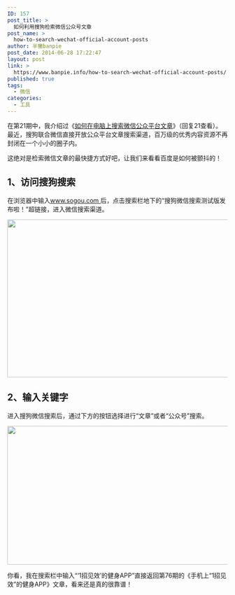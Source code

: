 ```yaml
---
ID: 157
post_title: >
  如何利用搜狗检索微信公众号文章
post_name: >
  how-to-search-wechat-official-account-posts
author: 半撇banpie
post_date: 2014-06-28 17:22:47
layout: post
link: >
  https://www.banpie.info/how-to-search-wechat-official-account-posts/
published: true
tags:
  - 微信
categories:
  - 工具
---
```

在第21期中，我介绍过《[如何在电脑上搜索微信公众平台文章][1]》（回复21查看）。最近，搜狗联合微信直接开放公众平台文章搜索渠道，百万级的优秀内容资源不再封闭在一个小小的圈子内。

这绝对是检索微信文章的最快捷方式好吧，让我们来看看百度是如何被颤抖的！

## 1、访问搜狗搜索

在浏览器中输入[www.sogou.com ][2]后，点击搜索栏地下的“搜狗微信搜索测试版发布啦！”超链接，进入微信搜索渠道。

[<img class="alignnone size-full wp-image-28671953" src="http://www.banpie.info/wp-content/uploads/2019/04/unnamed-file-3183/sougou-search-1.jpg" width="860" height="361" alt="" />][3]

## 2、输入关键字

进入搜狗微信搜索后，通过下方的按钮选择进行“文章”或者“公众号”搜索。

[<img class="alignnone size-full wp-image-28681954" src="http://www.banpie.info/wp-content/uploads/2019/04/unnamed-file-3193/sougou-search-2.jpg" width="714" height="317" alt="" />][4]

你看，我在搜索栏中输入“‘1招见效’的健身APP”直接返回第76期的《手机上“1招见效”的健身APP》文章，看来还是真的很靠谱！

 [1]: http://www.banpie.info/how-to-search-wechat-posts-on-desktop "如何在电脑上搜索微信公众平台文章"
 [2]: http://www.sogou.com
 [3]: http://www.banpie.info/wp-content/uploads/2019/04/unnamed-file-318.jpg
 [4]: http://www.banpie.info/wp-content/uploads/2019/04/unnamed-file-319.jpg
<!--stackedit_data:
eyJoaXN0b3J5IjpbNzE1MzUyNjY1XX0=
-->